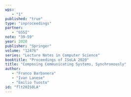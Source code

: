 ```yaml
---
wps: 
   - "1"
published: "true"
type: "inproceedings"
partner: 
   - "GSSI"
note: "39-59"
year: 2020
publisher: "Springer"
volume: "12476"
series: "Lecture Notes in Computer Science"
booktitle: "Proceedings of ISoLA 2020"
title: "Composing Communicating Systems, Synchronously"
author: 
   - "Franco Barbanera"
   - "Ivan Lanese"
   - "Emilio Tuosto"
id: "flt20ISOLA"
---
```

